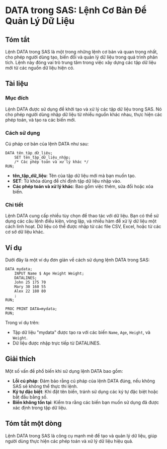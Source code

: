 <!--
Meta Description: # DATA trong SAS: Lệnh Cơ Bản Để Quản Lý Dữ Liệu ## Tóm tắt Lệnh DATA trong SAS là một trong những lệnh cơ bản và quan trọng nhất, cho phép người dùng...
Meta Keywords: liệu, các, lệnh, data, trong
-->

# DATA trong SAS: Lệnh Cơ Bản Để Quản Lý Dữ Liệu

## Tóm tắt
Lệnh DATA trong SAS là một trong những lệnh cơ bản và quan trọng nhất, cho phép người dùng tạo, biến đổi và quản lý dữ liệu trong quá trình phân tích. Lệnh này đóng vai trò trung tâm trong việc xây dựng các tập dữ liệu mới từ các nguồn dữ liệu hiện có.

## Tài liệu
### Mục đích
Lệnh DATA được sử dụng để khởi tạo và xử lý các tập dữ liệu trong SAS. Nó cho phép người dùng nhập dữ liệu từ nhiều nguồn khác nhau, thực hiện các phép toán, và tạo ra các biến mới.

### Cách sử dụng
Cú pháp cơ bản của lệnh DATA như sau:

```sas
DATA tên_tập_dữ_liệu;
    SET tên_tập_dữ_liệu_nhập;
    /* Các phép toán và xử lý khác */
RUN;
```

- **tên_tập_dữ_liệu**: Tên của tập dữ liệu mới mà bạn muốn tạo.
- **SET**: Từ khóa dùng để chỉ định tập dữ liệu nhập vào.
- **Các phép toán và xử lý khác**: Bao gồm việc thêm, sửa đổi hoặc xóa biến.

### Chi tiết
Lệnh DATA cung cấp nhiều tùy chọn để thao tác với dữ liệu. Bạn có thể sử dụng các câu lệnh điều kiện, vòng lặp, và nhiều hàm để xử lý dữ liệu một cách linh hoạt. Dữ liệu có thể được nhập từ các file CSV, Excel, hoặc từ các cơ sở dữ liệu khác.

## Ví dụ
Dưới đây là một ví dụ đơn giản về cách sử dụng lệnh DATA trong SAS:

```sas
DATA mydata;
    INPUT Name $ Age Height Weight;
    DATALINES;
    John 25 175 70
    Mary 30 160 55
    Alex 22 180 80
    ;
RUN;

PROC PRINT DATA=mydata;
RUN;
```

Trong ví dụ trên:
- Tập dữ liệu "mydata" được tạo ra với các biến `Name`, `Age`, `Height`, và `Weight`.
- Dữ liệu được nhập trực tiếp từ DATALINES.

## Giải thích
Một số vấn đề phổ biến khi sử dụng lệnh DATA bao gồm:
- **Lỗi cú pháp**: Đảm bảo rằng cú pháp của lệnh DATA đúng, nếu không SAS sẽ không thể thực thi lệnh.
- **Ký tự đặc biệt**: Khi đặt tên biến, tránh sử dụng các ký tự đặc biệt hoặc bắt đầu bằng số.
- **Biến không tồn tại**: Kiểm tra rằng các biến bạn muốn sử dụng đã được xác định trong tập dữ liệu.

## Tóm tắt một dòng
Lệnh DATA trong SAS là công cụ mạnh mẽ để tạo và quản lý dữ liệu, giúp người dùng thực hiện các phép toán và xử lý dữ liệu hiệu quả.